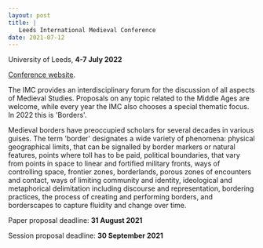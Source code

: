 ```yaml
---
layout: post
title: |
   Leeds International Medieval Conference
date: 2021-07-12
---
```


<div>



University of Leeds, **4-7 July
2022**

[Conference
website](https://www.imc.leeds.ac.uk/imc-2022/).

The IMC
provides an interdisciplinary forum for the discussion of all aspects of
Medieval Studies. Proposals on any topic related to the Middle Ages are
welcome, while every year the IMC also chooses a special thematic focus.
In 2022 this is 'Borders'.

Medieval borders have preoccupied
scholars for several decades in various guises. The term 'border'
designates a wide variety of phenomena: physical geographical limits,
that can be signalled by border markers or natural features, points
where toll has to be paid, political boundaries, that vary from points
in space to linear and fortified military fronts, ways of controlling
space, frontier zones, borderlands, porous zones of encounters and
contact, ways of limiting community and identity, ideological and
metaphorical delimitation including discourse and representation,
bordering practices, the process of creating and performing borders, and
borderscapes to capture fluidity and change over time.

Paper
proposal deadline: **31 August 2021**

Session proposal
deadline: **30 September 2021**



</div>
